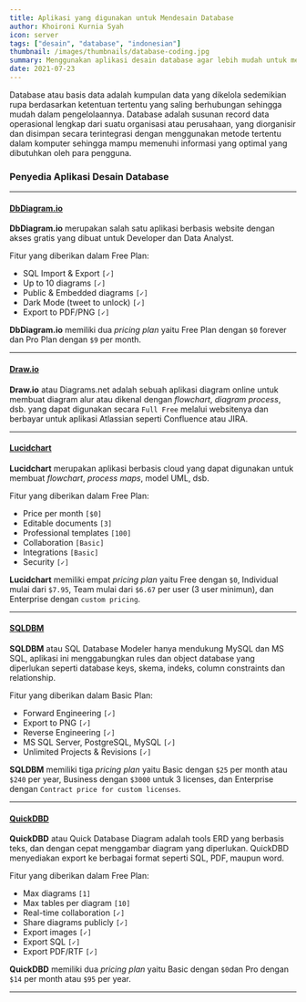 ```yaml
---
title: Aplikasi yang digunakan untuk Mendesain Database
author: Khoironi Kurnia Syah
icon: server
tags: ["desain", "database", "indonesian"]
thumbnail: /images/thumbnails/database-coding.jpg
summary: Menggunakan aplikasi desain database agar lebih mudah untuk membangun dan mengoptimalkan desain database.
date: 2021-07-23
---
```


Database atau basis data adalah kumpulan data yang dikelola sedemikian rupa berdasarkan ketentuan tertentu yang saling berhubungan sehingga mudah dalam pengelolaannya. Database adalah susunan record data operasional lengkap dari suatu organisasi atau perusahaan, yang diorganisir dan disimpan secara terintegrasi dengan menggunakan metode tertentu dalam komputer sehingga mampu memenuhi informasi yang optimal yang dibutuhkan oleh para pengguna.

### Penyedia Aplikasi Desain Database

---

#### [DbDiagram.io](https://dbdiagram.io/)

**DbDiagram.io** merupakan salah satu aplikasi berbasis website dengan akses gratis yang dibuat untuk Developer dan Data Analyst.

Fitur yang diberikan dalam Free Plan:

- SQL Import & Export `[✓]`
- Up to 10 diagrams `[✓]`
- Public & Embedded diagrams `[✓]`
- Dark Mode (tweet to unlock) `[✓]`
- Export to PDF/PNG `[✓]`

**DbDiagram.io** memiliki dua _pricing plan_ yaitu Free Plan dengan `$0` forever dan Pro Plan dengan `$9` per month.

---

#### [Draw.io](https://draw.io/)

**Draw.io** atau Diagrams.net adalah sebuah aplikasi diagram online untuk membuat diagram alur atau dikenal dengan _flowchart_, _diagram process_, dsb. yang dapat digunakan secara `Full Free` melalui websitenya dan berbayar untuk aplikasi Atlassian seperti Confluence atau JIRA.

---

#### [Lucidchart](https://www.lucidchart.com/)

**Lucidchart** merupakan aplikasi berbasis cloud yang dapat digunakan untuk membuat _flowchart_, _process maps_, model UML, dsb.

Fitur yang diberikan dalam Free Plan:

- Price per month `[$0]`
- Editable documents `[3]`
- Professional templates `[100]`
- Collaboration `[Basic]`
- Integrations `[Basic]`
- Security `[✓]`

**Lucidchart** memiliki empat _pricing plan_ yaitu Free dengan `$0`, Individual mulai dari `$7.95`, Team mulai dari `$6.67` per user (3 user minimun), dan Enterprise dengan `custom pricing`.

---

#### [SQLDBM](https://sqldbm.com/)

**SQLDBM** atau SQL Database Modeler hanya mendukung MySQL dan MS SQL, aplikasi ini menggabungkan rules dan object database yang diperlukan seperti database keys, skema, indeks, column constraints dan relationship.

Fitur yang diberikan dalam Basic Plan:

- Forward Engineering `[✓]`
- Export to PNG `[✓]`
- Reverse Engineering `[✓]`
- MS SQL Server, PostgreSQL, MySQL `[✓]`
- Unlimited Projects & Revisions `[✓]`

**SQLDBM** memiliki tiga _pricing plan_ yaitu Basic dengan `$25` per month atau `$240` per year, Business dengan `$3000` untuk 3 licenses, dan Enterprise dengan `Contract price for custom licenses`.

---

#### [QuickDBD](https://www.quickdbd.com/)

**QuickDBD** atau Quick Database Diagram adalah tools ERD yang berbasis teks, dan dengan cepat menggambar diagram yang diperlukan. QuickDBD menyediakan export ke berbagai format seperti SQL, PDF, maupun word.

Fitur yang diberikan dalam Free Plan:

- Max diagrams `[1]`
- Max tables per diagram `[10]`
- Real-time collaboration `[✓]`
- Share diagrams publicly `[✓]`
- Export images `[✓]`
- Export SQL `[✓]`
- Export PDF/RTF `[✓]`

**QuickDBD** memiliki dua _pricing plan_ yaitu Basic dengan `$0`dan Pro dengan `$14` per month atau `$95` per year.

---

